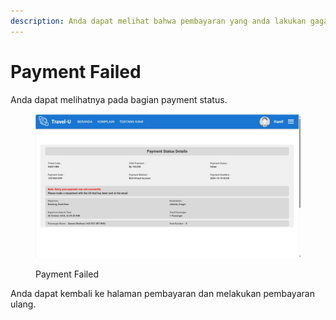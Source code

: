```yaml
---
description: Anda dapat melihat bahwa pembayaran yang anda lakukan gagal.
---
```


# Payment Failed

Anda dapat melihatnya pada bagian payment status.&#x20;

<figure><img src="../../.gitbook/assets/WhatsApp Image 2024-12-27 at 20.23.39_907ce2e9.jpg" alt=""><figcaption><p>Payment Failed</p></figcaption></figure>

Anda dapat kembali ke halaman pembayaran dan melakukan pembayaran ulang.

